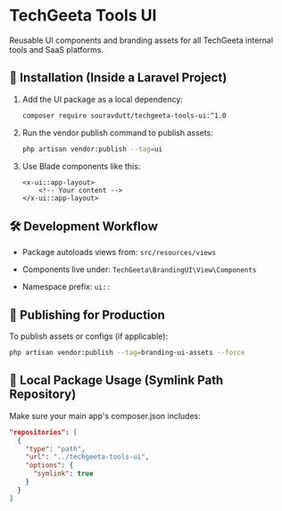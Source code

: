 # TechGeeta Tools UI

Reusable UI components and branding assets for all TechGeeta internal tools and SaaS platforms.

## 🔧 Installation (Inside a Laravel Project)

1. Add the UI package as a local dependency:
    ```bash
    composer require souravdutt/techgeeta-tools-ui:^1.0
    ```

2. Run the vendor publish command to publish assets:
    ```bash
    php artisan vendor:publish --tag=ui
    ```

3. Use Blade components like this:
    ```blade
    <x-ui::app-layout>
        <!-- Your content -->
    </x-ui::app-layout>
    ```


## 🛠 Development Workflow
- Package autoloads views from: `src/resources/views`

- Components live under: `TechGeeta\BrandingUI\View\Components`

- Namespace prefix: `ui::`

## 🚀 Publishing for Production
To publish assets or configs (if applicable):
```bash
php artisan vendor:publish --tag=branding-ui-assets --force
```

## 📁 Local Package Usage (Symlink Path Repository)
Make sure your main app's composer.json includes:
```json
"repositories": [
  {
    "type": "path",
    "url": "../techgeeta-tools-ui",
    "options": {
      "symlink": true
    }
  }
]
```
